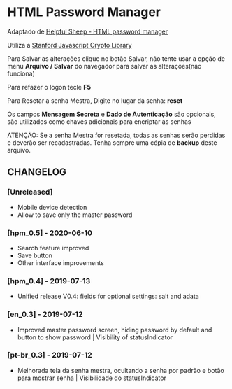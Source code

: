 # HTML Password Manager

Adaptado de [Helpful Sheep - HTML password manager](https://helpfulsheep.com/2012-01-20-html-password-manager/)

Utiliza a [Stanford Javascript Crypto Library](http://bitwiseshiftleft.github.io/sjcl/) 

Para Salvar as alterações clique no botão Salvar, não tente usar a opção de menu **Arquivo / Salvar** do navegador para salvar as alterações(não funciona)

Para refazer o logon tecle **F5**

Para Resetar a senha Mestra, Digite no lugar da senha: **reset**

Os campos **Mensagem Secreta** e **Dado de Autenticação** são opcionais, são utilizados como chaves adicionais para encriptar as senhas

ATENÇÃO: Se a senha Mestra for resetada, todas as senhas serão perdidas e deverão ser recadastradas. Tenha sempre uma cópia de **backup** deste arquivo.

## CHANGELOG

### [Unreleased]
* Mobile device detection
* Allow to save only the master password

### [hpm_0.5] - 2020-06-10
* Search feature improved
* Save button
* Other interface improvements

### [hpm_0.4] - 2019-07-13
* Unified release V0.4: fields for optional settings: salt and adata

### [en_0.3] - 2019-07-12
* Improved master password screen, hiding password by default and button to show password | Visibility of statusIndicator

### [pt-br_0.3] - 2019-07-12
* Melhorada tela da senha mestra, ocultando a senha por padrão e botão para mostrar senha | Visibilidade do statusIndicator


